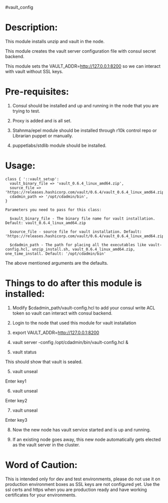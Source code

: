 #vault_config
# Description:

  This module installs unzip and vault in the node.

  This module creates the vault server configuration file with consul secret backend.

  This module sets the VAULT_ADDR=http://127.0.0.1:8200 so we can interact with vault without SSL keys.



# Pre-requisites:

  1) Consul should be installed and up and running in the node that you are trying to test.

  2) Proxy is added and is all set.

  3) Stahnma/epel module should be installed through r10k control repo or Librarian puppet or manually.

  4) puppetlabs/stdlib module should be installed.

# Usage:
    
    class { '::vault_setup': 
      vault_binary_file => 'vault_0.6.4_linux_amd64.zip',
      source_file => 'https://releases.hashicorp.com/vault/0.6.4/vault_0.6.4_linux_amd64.zip',
      cdadmin_path => '/opt/cdadmin/bin',
    }

    Parameters you need to pass for this class:
   
      $vault_binary_file - The binary file name for vault installation. Default: vault_0.6.4_linux_amd64.zip

      $source_file - source file for vault installation. Default: 'https://releases.hashicorp.com/vault/0.6.4/vault_0.6.4_linux_amd64.zip'

      $cdadmin_path - The path for placing all the executables like vault-config.hcl, unzip_install.sh, vault_0.6.4_linux_amd64.zip, one_time_install. Default: '/opt/cdadmin/bin' 

  The above mentioned arguments are the defaults.

# Things to do after this module is installed:

  1) Modify $cdadmin_path/vault-config.hcl to add your consul write ACL token so vault can interact with consul backend.

  2) Login to the node that used this module for vault installation

  2) export VAULT_ADDR=http://127.0.0.1:8200 

  3) vault server -config /opt/cdadmin/bin/vault-config.hcl & 

  4) vault status

  This should show that vault is sealed.

  5) vault unseal

  Enter key1

  6) vault unseal

  Enter key2

  7) vault unseal

  Enter key3

  8) Now the new node has vault service started and is up and running.

  9) If an existing node goes away, this new node automatically gets elected as the vault server in the cluster.

# Word of Caution:

  This is intended only for dev and test environments, please do not use it on production environment boxes as SSL keys are not configured yet. Use the ssl certs and https when you are production ready and have working certificates for your environments.
